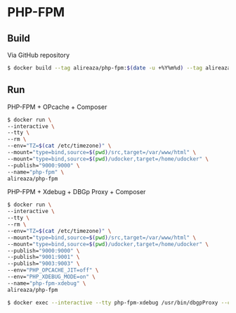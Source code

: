 # PHP-FPM

## Build
Via GitHub repository
```bash
$ docker build --tag alireaza/php-fpm:$(date -u +%Y%m%d) --tag alireaza/php-fpm:latest https://github.com/alireaza/php-fpm.git
```

## Run
PHP-FPM + OPcache + Composer
```bash
$ docker run \
--interactive \
--tty \
--rm \
--env="TZ=$(cat /etc/timezone)" \
--mount="type=bind,source=$(pwd)/src,target=/var/www/html" \
--mount="type=bind,source=$(pwd)/udocker,target=/home/udocker" \
--publish="9000:9000" \
--name="php-fpm" \
alireaza/php-fpm
```

PHP-FPM + Xdebug + DBGp Proxy + Composer
```bash
$ docker run \
--interactive \
--tty \
--rm \
--env="TZ=$(cat /etc/timezone)" \
--mount="type=bind,source=$(pwd)/src,target=/var/www/html" \
--mount="type=bind,source=$(pwd)/udocker,target=/home/udocker" \
--publish="9000:9000" \
--publish="9001:9001" \
--publish="9003:9003" \
--env="PHP_OPCACHE_JIT=off" \
--env="PHP_XDEBUG_MODE=on" \
--name="php-fpm-xdebug" \
alireaza/php-fpm
```

```bash
$ docker exec --interactive --tty php-fpm-xdebug /usr/bin/dbgpProxy --client 0.0.0.0:9001 --server 0.0.0.0:9003
```
